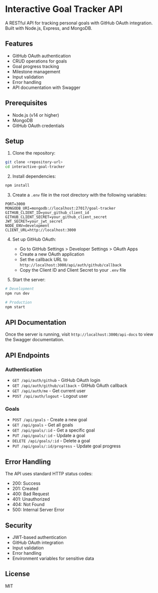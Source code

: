 # Interactive Goal Tracker API

A RESTful API for tracking personal goals with GitHub OAuth integration. Built with Node.js, Express, and MongoDB.

## Features

- GitHub OAuth authentication
- CRUD operations for goals
- Goal progress tracking
- Milestone management
- Input validation
- Error handling
- API documentation with Swagger

## Prerequisites

- Node.js (v14 or higher)
- MongoDB
- GitHub OAuth credentials

## Setup

1. Clone the repository:
```bash
git clone <repository-url>
cd interactive-goal-tracker
```

2. Install dependencies:
```bash
npm install
```

3. Create a `.env` file in the root directory with the following variables:
```
PORT=3000
MONGODB_URI=mongodb://localhost:27017/goal-tracker
GITHUB_CLIENT_ID=your_github_client_id
GITHUB_CLIENT_SECRET=your_github_client_secret
JWT_SECRET=your_jwt_secret
NODE_ENV=development
CLIENT_URL=http://localhost:3000
```

4. Set up GitHub OAuth:
   - Go to GitHub Settings > Developer Settings > OAuth Apps
   - Create a new OAuth application
   - Set the callback URL to `http://localhost:3000/api/auth/github/callback`
   - Copy the Client ID and Client Secret to your `.env` file

5. Start the server:
```bash
# Development
npm run dev

# Production
npm start
```

## API Documentation

Once the server is running, visit `http://localhost:3000/api-docs` to view the Swagger documentation.

## API Endpoints

### Authentication
- `GET /api/auth/github` - GitHub OAuth login
- `GET /api/auth/github/callback` - GitHub OAuth callback
- `GET /api/auth/me` - Get current user
- `POST /api/auth/logout` - Logout user

### Goals
- `POST /api/goals` - Create a new goal
- `GET /api/goals` - Get all goals
- `GET /api/goals/:id` - Get a specific goal
- `PUT /api/goals/:id` - Update a goal
- `DELETE /api/goals/:id` - Delete a goal
- `PUT /api/goals/:id/progress` - Update goal progress

## Error Handling

The API uses standard HTTP status codes:
- 200: Success
- 201: Created
- 400: Bad Request
- 401: Unauthorized
- 404: Not Found
- 500: Internal Server Error

## Security

- JWT-based authentication
- GitHub OAuth integration
- Input validation
- Error handling
- Environment variables for sensitive data

## License

MIT 